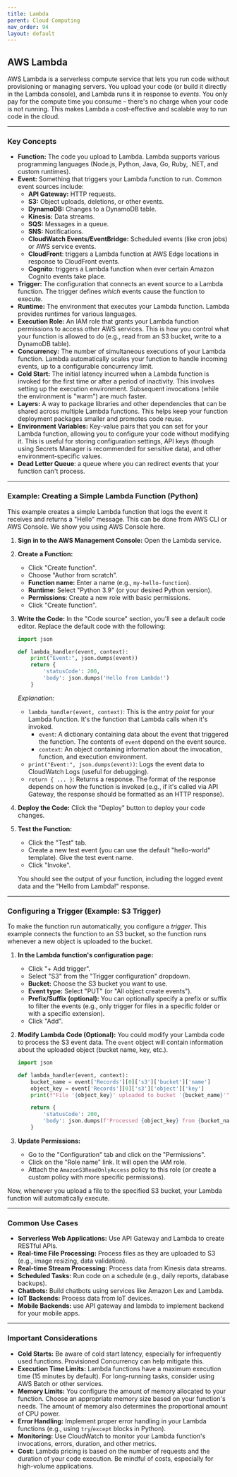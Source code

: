 ```yaml
---
title: Lambda
parent: Cloud Computing
nav_order: 94
layout: default
---
```


## AWS Lambda

AWS Lambda is a serverless compute service that lets you run code without provisioning or managing servers. You upload your code (or build it directly in the Lambda console), and Lambda runs it in response to _events_. You only pay for the compute time you consume – there's no charge when your code is not running. This makes Lambda a cost-effective and scalable way to run code in the cloud.

---

### Key Concepts

- **Function:** The code you upload to Lambda. Lambda supports various programming languages (Node.js, Python, Java, Go, Ruby, .NET, and custom runtimes).
- **Event:** Something that triggers your Lambda function to run. Common event sources include:
  - **API Gateway:** HTTP requests.
  - **S3:** Object uploads, deletions, or other events.
  - **DynamoDB:** Changes to a DynamoDB table.
  - **Kinesis:** Data streams.
  - **SQS:** Messages in a queue.
  - **SNS:** Notifications.
  - **CloudWatch Events/EventBridge:** Scheduled events (like cron jobs) or AWS service events.
  - **CloudFront**: triggers a Lambda function at AWS Edge locations in response to CloudFront events.
  - **Cognito**: triggers a Lambda function when ever certain Amazon Cognito events take place.
- **Trigger:** The configuration that connects an event source to a Lambda function. The trigger defines _which_ events cause the function to execute.
- **Runtime:** The environment that executes your Lambda function. Lambda provides runtimes for various languages.
- **Execution Role:** An IAM role that grants your Lambda function permissions to access other AWS services. This is how you control what your function is allowed to do (e.g., read from an S3 bucket, write to a DynamoDB table).
- **Concurrency:** The number of simultaneous executions of your Lambda function. Lambda automatically scales your function to handle incoming events, up to a configurable concurrency limit.
- **Cold Start:** The initial latency incurred when a Lambda function is invoked for the first time or after a period of inactivity. This involves setting up the execution environment. Subsequent invocations (while the environment is "warm") are much faster.
- **Layers:** A way to package libraries and other dependencies that can be shared across multiple Lambda functions. This helps keep your function deployment packages smaller and promotes code reuse.
- **Environment Variables:** Key-value pairs that you can set for your Lambda function, allowing you to configure your code without modifying it. This is useful for storing configuration settings, API keys (though using Secrets Manager is recommended for sensitive data), and other environment-specific values.
- **Dead Letter Queue**: a queue where you can redirect events that your function can't process.

---

### Example: Creating a Simple Lambda Function (Python)

This example creates a simple Lambda function that logs the event it receives and returns a "Hello" message. This can be done from AWS CLI or AWS Console. We show you using AWS Console here.

1.  **Sign in to the AWS Management Console:** Open the Lambda service.

2.  **Create a Function:**

    - Click "Create function".
    - Choose "Author from scratch".
    - **Function name:** Enter a name (e.g., `my-hello-function`).
    - **Runtime:** Select "Python 3.9" (or your desired Python version).
    - **Permissions**: Create a new role with basic permissions.
    - Click "Create function".

3.  **Write the Code:**
    In the "Code source" section, you'll see a default code editor. Replace the default code with the following:

    ```python
    import json

    def lambda_handler(event, context):
        print("Event:", json.dumps(event))
        return {
            'statusCode': 200,
            'body': json.dumps('Hello from Lambda!')
        }
    ```

    _Explanation:_

    - `lambda_handler(event, context)`: This is the _entry point_ for your Lambda function. It's the function that Lambda calls when it's invoked.
      - `event`: A dictionary containing data about the event that triggered the function. The contents of `event` depend on the event source.
      - `context`: An object containing information about the invocation, function, and execution environment.
    - `print("Event:", json.dumps(event))`: Logs the event data to CloudWatch Logs (useful for debugging).
    - `return { ... }`: Returns a response. The format of the response depends on how the function is invoked (e.g., if it's called via API Gateway, the response should be formatted as an HTTP response).

4.  **Deploy the Code:** Click the "Deploy" button to deploy your code changes.

5.  **Test the Function:**

    - Click the "Test" tab.
    - Create a new test event (you can use the default "hello-world" template). Give the test event name.
    - Click "Invoke".

    You should see the output of your function, including the logged event data and the "Hello from Lambda!" response.

---

### Configuring a Trigger (Example: S3 Trigger)

To make the function run automatically, you configure a _trigger_. This example connects the function to an S3 bucket, so the function runs whenever a new object is uploaded to the bucket.

1.  **In the Lambda function's configuration page:**

    - Click "+ Add trigger".
    - Select "S3" from the "Trigger configuration" dropdown.
    - **Bucket:** Choose the S3 bucket you want to use.
    - **Event type:** Select "PUT" (or "All object create events").
    - **Prefix/Suffix (optional):** You can optionally specify a prefix or suffix to filter the events (e.g., only trigger for files in a specific folder or with a specific extension).
    - Click "Add".

2.  **Modify Lambda Code (Optional):** You could modify your Lambda code to process the S3 event data. The `event` object will contain information about the uploaded object (bucket name, key, etc.).

    ```python
    import json

    def lambda_handler(event, context):
        bucket_name = event['Records'][0]['s3']['bucket']['name']
        object_key = event['Records'][0]['s3']['object']['key']
        print(f"File '{object_key}' uploaded to bucket '{bucket_name}'")

        return {
            'statusCode': 200,
            'body': json.dumps(f'Processed {object_key} from {bucket_name}')
        }

    ```

3.  **Update Permissions:**
    - Go to the "Configuration" tab and click on the "Permissions".
    - Click on the "Role name" link. It will open the IAM role.
    - Attach the `AmazonS3ReadOnlyAccess` policy to this role (or create a custom policy with more specific permissions).

Now, whenever you upload a file to the specified S3 bucket, your Lambda function will automatically execute.

---

### Common Use Cases

- **Serverless Web Applications:** Use API Gateway and Lambda to create RESTful APIs.
- **Real-time File Processing:** Process files as they are uploaded to S3 (e.g., image resizing, data validation).
- **Real-time Stream Processing:** Process data from Kinesis data streams.
- **Scheduled Tasks:** Run code on a schedule (e.g., daily reports, database backups).
- **Chatbots:** Build chatbots using services like Amazon Lex and Lambda.
- **IoT Backends:** Process data from IoT devices.
- **Mobile Backends:** use API gateway and lambda to implement backend for your mobile apps.

---

### Important Considerations

- **Cold Starts:** Be aware of cold start latency, especially for infrequently used functions. Provisioned Concurrency can help mitigate this.
- **Execution Time Limits:** Lambda functions have a maximum execution time (15 minutes by default). For long-running tasks, consider using AWS Batch or other services.
- **Memory Limits:** You configure the amount of memory allocated to your function. Choose an appropriate memory size based on your function's needs. The amount of memory also determines the proportional amount of CPU power.
- **Error Handling:** Implement proper error handling in your Lambda functions (e.g., using `try`/`except` blocks in Python).
- **Monitoring:** Use CloudWatch to monitor your Lambda function's invocations, errors, duration, and other metrics.
- **Cost:** Lambda pricing is based on the number of requests and the duration of your code execution. Be mindful of costs, especially for high-volume applications.
